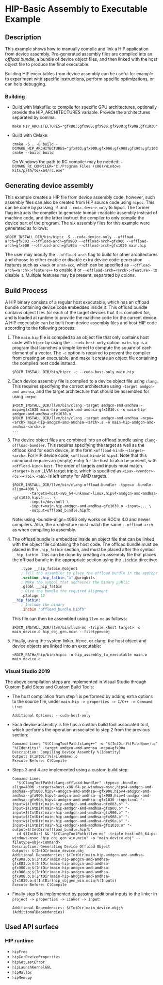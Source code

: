 # HIP-Basic Assembly to Executable Example

## Description
This example shows how to manually compile and link a HIP application from device assembly. Pre-generated assembly files are compiled into an _offload bundle_, a bundle of device object files, and then linked with the host object file to produce the final executable.

Building HIP executables from device assembly can be useful for example to experiment with specific instructions, perform specific optimizations, or can help debugging.

### Building

- Build with Makefile: to compile for specific GPU architectures, optionally provide the HIP_ARCHITECTURES variable. Provide the architectures separated by comma.
    ```shell
    make HIP_ARCHITECTURES="gfx803;gfx900;gfx906;gfx908;gfx90a;gfx1030"
    ```
- Build with CMake:
    ```shell
    cmake -S . -B build -DCMAKE_HIP_ARCHITECTURES="gfx803;gfx900;gfx906;gfx908;gfx90a;gfx1030"
    cmake --build build
    ```
    On Windows the path to RC compiler may be needed: `-DCMAKE_RC_COMPILER="C:/Program Files (x86)/Windows Kits/path/to/x64/rc.exe"`

## Generating device assembly
This example creates a HIP file from device assembly code, however, such assembly files can also be created from HIP source code using `hipcc`. This can be done by passing `-S` and `--cuda-device-only` to hipcc. The former flag instructs the compiler to generate human-readable assembly instead of machine code, and the latter instruct the compiler to only compile the device part of the program. The six assembly files for this example were generated as follows:
```shell
$ROCM_INSTALL_DIR/bin/hipcc -S --cuda-device-only --offload-arch=gfx803 --offload-arch=gfx900 --offload-arch=gfx906 --offload-arch=gfx908 --offload-arch=gfx90a --offload-arch=gfx1030 main.hip
```

The user may modify the `--offload-arch` flag to build for other architectures and choose to either enable or disable extra device code-generation features such as `xnack` or `sram-ecc`, which can be specified as `--offload-arch=<arch>:<feature>+` to enable it or `--offload-arch=<arch>:<feature>-` to disable it. Multiple features may be present, separated by colons.

## Build Process
A HIP binary consists of a regular host executable, which has an offload bundle containing device code embedded inside it. This offload bundle contains object files for each of the target devices that it is compiled for, and is loaded at runtime to provide the machine code for the current device. A HIP executable can be built from device assembly files and host HIP code according to the following process:

1. The `main.hip` file is compiled to an object file that only contains host code with `hipcc` by using the `--cuda-host-only` option. `main.hip` is a program that launches a simple kernel to compute the square of each element of a vector. The `-c` option is required to prevent the compiler from creating an executable, and make it create an object file containing the compiled host code instead.
    ```shell
    $ROCM_INSTALL_DIR/bin/hipcc -c --cuda-host-only main.hip
    ```

2. Each device assembly file is compiled to a device object file using `clang`. This requires specifying the correct architecture using `-target amdgcn-amd-amdhsa`, and the target architecture that should be assembled for using `-mcpu`:

    ```shell
    $ROCM_INSTALL_DIR/llvm/bin/clang -target amdgcn-amd-amdhsa -mcpu=gfx1030 main-hip-amdgcn-amd-amdhsa-gfx1030.s -o main-hip-amdgcn-amd-amdhsa-gfx1030.o
    $ROCM_INSTALL_DIR/llvm/bin/clang -target amdgcn-amd-amdhsa -mcpu=<arch> main-hip-amdgcn-amd-amdhsa-<arch>.s -o main-hip-amdgcn-amd-amdhsa-<arch>.o
    ...
    ```

3. The device object files are combined into an offload bundle using `clang-offload-bundler`. This requires specifying the target as well as the offload kind for each device, in the form `<offload-kind>-<target>-<arch>`. For HIP device code, `<offload-kind>` is `hipv4`. Note that this command requires an (empty) entry for the host to also be present, with `<offload-kind>` `host`. The order of targets and inputs must match. `<target>` is an LLVM target triple, which is specified as `<isa>-<vendor>-<os>-<abi>`. `<abi>` is left empty for AMD targets.

    ```shell
    $ROCM_INSTALL_DIR/llvm/bin/clang-offload-bundler -type=o -bundle-align=4096 \
            -targets=host-x86_64-unknown-linux,hipv4-amdgcn-amd-amdhsa--gfx1030,hipv4-... \
            -input=/dev/null \
            -input=main-hip-amdgcn-amd-amdhsa-gfx1030.o -input=... \
            -output=offload_bundle.hipfb
    ```

    Note: using -bundle-align=4096 only works on ROCm 4.0 and newer compilers. Also, the architecture must match the same `--offload-arch` as when compiling to assembly.

4. The offload bundle is embedded inside an object file that can be linked with the object file containing the host code. The offload bundle must be placed in the `.hip_fatbin` section, and must be placed after the symbol `__hip_fatbin`. This can be done by creating an assembly file that places the offload bundle in the appropriate section using the `.incbin` directive:
    ```nasm
        .type __hip_fatbin,@object
        ; Tell the assembler to place the offload bundle in the appropriate section.
        .section .hip_fatbin,"a",@progbits
        ; Make the symbol that addresses the binary public
        .globl __hip_fatbin
        ; Give the bundle the required alignment
        .p2align 12
    __hip_fatbin:
        ; Include the binary
        .incbin "offload_bundle.hipfb"
    ```
    This file can then be assembled using `llvm-mc` as follows:
    ```
    $ROCM_INSTALL_DIR/llvm/bin/llvm-mc -triple <host target> -o main_device.o hip_obj_gen.mcin --filetype=obj
    ```

5. Finally, using the system linker, hipcc, or clang, the host object and device objects are linked into an executable:
    ```shell
    <ROCM_PATH>/hip/bin/hipcc -o hip_assembly_to_executable main.o main_device.o
    ```

### Visual Studio 2019
The above compilation steps are implemented in Visual Studio through Custom Build Steps and Custom Build Tools:
- The host compilation from step 1 is performed by adding extra options to the source file, under `main.hip -> properties -> C/C++ -> Command Line`:
    ```
    Additional Options: --cuda-host-only
    ```
- Each device assembly .s file has a custom build tool associated to it, which performs the operation associated to step 2 from the previous section:
    ```
    Command Line: "$(ClangToolPath)clang++" -o "$(IntDir)%(FileName).o" "%(Identity)" -target amdgcn-amd-amdhsa -mcpu=gfx90a
    Description: Compiling Device Assembly %(Identity)
    Output: $(IntDir)%(FileName).o
    Execute Before: ClCompile
    ```
- Steps 3 and 4 are implemented using a custom build step:
    ```
    Command Line:
      "$(ClangToolPath)clang-offload-bundler" -type=o -bundle-align=4096 -targets=host-x86_64-pc-windows-msvc,hipv4-amdgcn-amd-amdhsa--gfx803,hipv4-amdgcn-amd-amdhsa--gfx900,hipv4-amdgcn-amd-amdhsa--gfx906,hipv4-amdgcn-amd-amdhsa--gfx908,hipv4-amdgcn-amd-amdhsa--gfx90a,hipv4-amdgcn-amd-amdhsa--gfx1030 -input=nul "-input=$(IntDir)main-hip-amdgcn-amd-amdhsa-gfx803.o" "-input=$(IntDir)main-hip-amdgcn-amd-amdhsa-gfx900.o" "-input=$(IntDir)main-hip-amdgcn-amd-amdhsa-gfx906.o" "-input=$(IntDir)main-hip-amdgcn-amd-amdhsa-gfx908.o" "-input=$(IntDir)main-hip-amdgcn-amd-amdhsa-gfx90a.o" "-input=$(IntDir)main-hip-amdgcn-amd-amdhsa-gfx1030.o" "-output=$(IntDir)offload_bundle.hipfb"
      cd $(IntDir) && "$(ClangToolPath)llvm-mc" -triple host-x86_64-pc-windows-msvc "hip_obj_gen_win.mcin" -o "main_device.obj" --filetype=obj</Command>
    Description: Generating Device Offload Object
    Outputs: $(IntDIr)main_device.obj
    Additional Dependencies: $(IntDir)main-hip-amdgcn-amd-amdhsa-gfx90a.o;$(IntDir)main-hip-amdgcn-amd-amdhsa-gfx803.o;$(IntDir)main-hip-amdgcn-amd-amdhsa-gfx900.o;$(IntDir)main-hip-amdgcn-amd-amdhsa-gfx906.o;$(IntDir)main-hip-amdgcn-amd-amdhsa-gfx908.o;$(IntDir)main-hip-amdgcn-amd-amdhsa-gfx1030.o;$(IntDir)hip_objgen_win.mcin;%(Inputs)
    Execute Before: ClCompile
    ```
- Finally step 5 is implemented by passing additional inputs to the linker in `project -> properties -> Linker -> Input`:
    ```
    Additional Dependencies: $(IntDir)main_device.obj;%(AdditionalDependencies)
    ```

## Used API surface
### HIP runtime
- `hipFree`
- `hipGetDeviceProperties`
- `hipGetLastError`
- `hipLaunchKernelGGL`
- `hipMalloc`
- `hipMemcpy`
